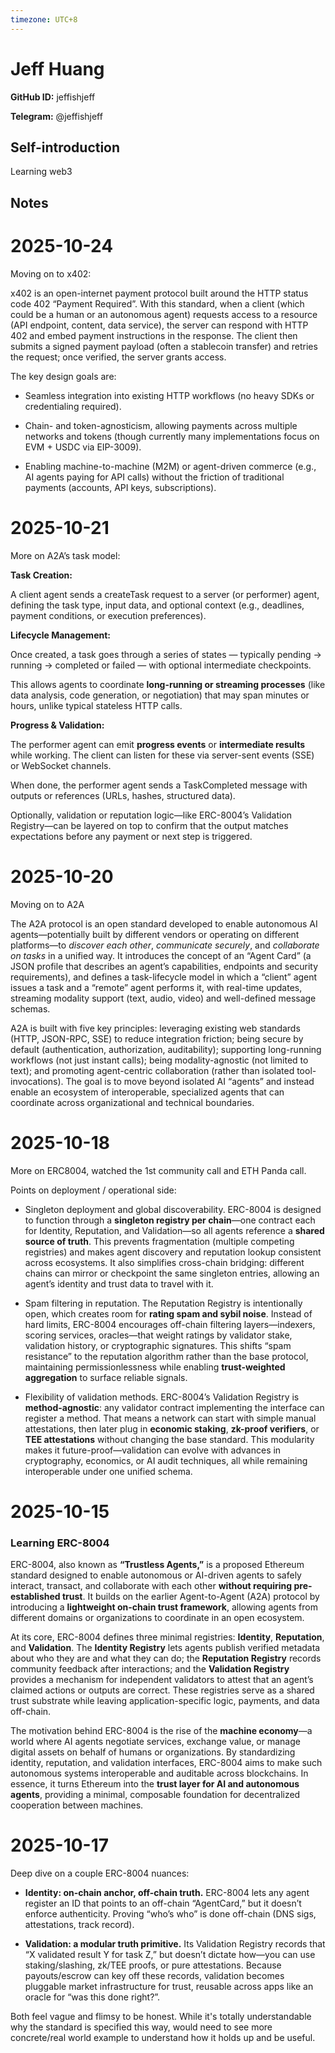 ```yaml
---
timezone: UTC+8
---
```


# Jeff Huang

**GitHub ID:** jeffishjeff

**Telegram:** @jeffishjeff

## Self-introduction

Learning web3

## Notes
<!-- Content_START -->
# 2025-10-24
<!-- DAILY_CHECKIN_2025-10-24_START -->
Moving on to x402:

x402 is an open-internet payment protocol built around the HTTP status code 402 “Payment Required”. With this standard, when a client (which could be a human or an autonomous agent) requests access to a resource (API endpoint, content, data service), the server can respond with HTTP 402 and embed payment instructions in the response. The client then submits a signed payment payload (often a stablecoin transfer) and retries the request; once verified, the server grants access. 

The key design goals are:

-   Seamless integration into existing HTTP workflows (no heavy SDKs or credentialing required). 
    
-   Chain- and token-agnosticism, allowing payments across multiple networks and tokens (though currently many implementations focus on EVM + USDC via EIP-3009). 
    
-   Enabling machine-to-machine (M2M) or agent-driven commerce (e.g., AI agents paying for API calls) without the friction of traditional payments (accounts, API keys, subscriptions).
<!-- DAILY_CHECKIN_2025-10-24_END -->

# 2025-10-21
<!-- DAILY_CHECKIN_2025-10-21_START -->

More on A2A’s task model:

**Task Creation:**

A client agent sends a createTask request to a server (or performer) agent, defining the task type, input data, and optional context (e.g., deadlines, payment conditions, or execution preferences).

**Lifecycle Management:**

Once created, a task goes through a series of states — typically pending → running → completed or failed — with optional intermediate checkpoints.

This allows agents to coordinate **long-running or streaming processes** (like data analysis, code generation, or negotiation) that may span minutes or hours, unlike typical stateless HTTP calls.

**Progress & Validation:**

The performer agent can emit **progress events** or **intermediate results** while working. The client can listen for these via server-sent events (SSE) or WebSocket channels.

When done, the performer agent sends a TaskCompleted message with outputs or references (URLs, hashes, structured data).

Optionally, validation or reputation logic—like ERC-8004’s Validation Registry—can be layered on top to confirm that the output matches expectations before any payment or next step is triggered.
<!-- DAILY_CHECKIN_2025-10-21_END -->

# 2025-10-20
<!-- DAILY_CHECKIN_2025-10-20_START -->


Moving on to A2A

The A2A protocol is an open standard developed to enable autonomous AI agents—potentially built by different vendors or operating on different platforms—to _discover each other_, _communicate securely_, and _collaborate on tasks_ in a unified way. It introduces the concept of an “Agent Card” (a JSON profile that describes an agent’s capabilities, endpoints and security requirements), and defines a task-lifecycle model in which a “client” agent issues a task and a “remote” agent performs it, with real-time updates, streaming modality support (text, audio, video) and well-defined message schemas. 

A2A is built with five key principles: leveraging existing web standards (HTTP, JSON-RPC, SSE) to reduce integration friction; being secure by default (authentication, authorization, auditability); supporting long-running workflows (not just instant calls); being modality-agnostic (not limited to text); and promoting agent-centric collaboration (rather than isolated tool-invocations). The goal is to move beyond isolated AI “agents” and instead enable an ecosystem of interoperable, specialized agents that can coordinate across organizational and technical boundaries.
<!-- DAILY_CHECKIN_2025-10-20_END -->

# 2025-10-18
<!-- DAILY_CHECKIN_2025-10-18_START -->



More on ERC8004, watched the 1st community call and ETH Panda call.

Points on deployment / operational side:

-   Singleton deployment and global discoverability. ERC-8004 is designed to function through a **singleton registry per chain**—one contract each for Identity, Reputation, and Validation—so all agents reference a **shared source of truth**. This prevents fragmentation (multiple competing registries) and makes agent discovery and reputation lookup consistent across ecosystems. It also simplifies cross-chain bridging: different chains can mirror or checkpoint the same singleton entries, allowing an agent’s identity and trust data to travel with it.
    
-   Spam filtering in reputation. The Reputation Registry is intentionally open, which creates room for **rating spam and sybil noise**. Instead of hard limits, ERC-8004 encourages off-chain filtering layers—indexers, scoring services, oracles—that weight ratings by validator stake, validation history, or cryptographic signatures. This shifts “spam resistance” to the reputation algorithm rather than the base protocol, maintaining permissionlessness while enabling **trust-weighted aggregation** to surface reliable signals.
    
-   Flexibility of validation methods. ERC-8004’s Validation Registry is **method-agnostic**: any validator contract implementing the interface can register a method. That means a network can start with simple manual attestations, then later plug in **economic staking**, **zk-proof verifiers**, or **TEE attestations** without changing the base standard. This modularity makes it future-proof—validation can evolve with advances in cryptography, economics, or AI audit techniques, all while remaining interoperable under one unified schema.
<!-- DAILY_CHECKIN_2025-10-18_END -->

# 2025-10-15
<!-- DAILY_CHECKIN_2025-10-15_START -->




### Learning ERC-8004

ERC-8004, also known as **“Trustless Agents,”** is a proposed Ethereum standard designed to enable autonomous or AI-driven agents to safely interact, transact, and collaborate with each other **without requiring pre-established trust**. It builds on the earlier Agent-to-Agent (A2A) protocol by introducing a **lightweight on-chain trust framework**, allowing agents from different domains or organizations to coordinate in an open ecosystem.

At its core, ERC-8004 defines three minimal registries: **Identity**, **Reputation**, and **Validation**. The **Identity Registry** lets agents publish verified metadata about who they are and what they can do; the **Reputation Registry** records community feedback after interactions; and the **Validation Registry** provides a mechanism for independent validators to attest that an agent’s claimed actions or outputs are correct. These registries serve as a shared trust substrate while leaving application-specific logic, payments, and data off-chain.

The motivation behind ERC-8004 is the rise of the **machine economy**—a world where AI agents negotiate services, exchange value, or manage digital assets on behalf of humans or organizations. By standardizing identity, reputation, and validation interfaces, ERC-8004 aims to make such autonomous systems interoperable and auditable across blockchains. In essence, it turns Ethereum into the **trust layer for AI and autonomous agents**, providing a minimal, composable foundation for decentralized cooperation between machines.
<!-- DAILY_CHECKIN_2025-10-15_END -->

# 2025-10-17
<!-- DAILY_CHECKIN_2025-10-17_START -->




Deep dive on a couple ERC-8004 nuances:

-   **Identity: on-chain anchor, off-chain truth.** ERC-8004 lets any agent register an ID that points to an off-chain “AgentCard,” but it doesn’t enforce authenticity. Proving “who’s who” is done off-chain (DNS sigs, attestations, track record).
    

-   **Validation: a modular truth primitive.** Its Validation Registry records that “X validated result Y for task Z,” but doesn’t dictate how—you can use staking/slashing, zk/TEE proofs, or pure attestations. Because payouts/escrow can key off these records, validation becomes pluggable market infrastructure for trust, reusable across apps like an oracle for “was this done right?”.
    

Both feel vague and flimsy to be honest. While it's totally understandable why the standard is specified this way, would need to see more concrete/real world example to understand how it holds up and be useful.
<!-- DAILY_CHECKIN_2025-10-17_END -->
<!-- Content_END -->

